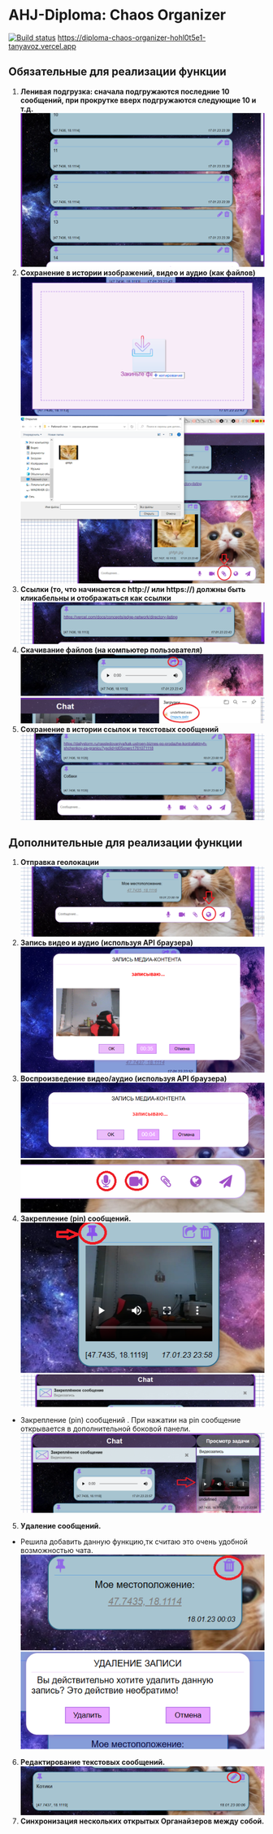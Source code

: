 # **AHJ-Diploma: Chaos Organizer**
[![Build status](https://ci.appveyor.com/api/projects/status/cl0d8fjy6wd3np4b/branch/main?svg=true)](https://ci.appveyor.com/project/TanyaVoz/diploma-chaos-organizer/branch/main)
https://diploma-chaos-organizer-hohl0t5e1-tanyavoz.vercel.app
## **Обязательные для реализации функции**
1. **Ленивая подгрузка: сначала подгружаются последние 10 сообщений, при прокрутке вверх подгружаются следующие 10 и т.д.**
![Images](./public/1.png)
2. **Сохранение в истории изображений, видео и аудио (как файлов)**
![Images](./public/5.png)
![Images](./public/55.png)
3. **Ссылки (то, что начинается с http:// или https://) должны быть кликабельны и отображаться как ссылки** </br>
![Images](./public/3.png)
4. **Скачивание файлов (на компьютер пользователя)** </br>
![Images](./public/4.png)
![Images](./public/44.png)
5. **Сохранение в истории ссылок и текстовых сообщений**
![Images](./public/17.png)
## **Дополнительные для реализации функции**
1. **Отправка геолокации**
![Images](./public/18.png)
2. **Запись видео и аудио (используя API браузера)**
![Images](./public/2.1.png)
3. **Воспроизведение видео/аудио (используя API браузера)**
![Images](./public/2.11.png)
![Images](./public/22.png)
4. **Закрепление (pin) сообщений.**
![Images](./public/4.1.png)
![Images](./public/4.11.png)
* Закрепление (pin) сообщений . При нажатии на pin сообщение открывается в дополнительной боковой панели. </br>
![Images](./public/4.111.png)
5. **Удаление сообщений.**
* Решила добавить данную функцию,тк считаю это очень удобной возможностью чата.</br>
![Images](./public/5.1.png)
![Images](./public/5.11.png)
6. **Редактирование текстовых сообщений.**
![Images](./public/6.1.png)
7. **Синхронизация нескольких открытых Органайзеров между собой.**
